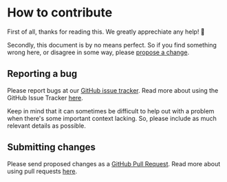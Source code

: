 # How to contribute

First of all, thanks for reading this. We greatly apprechiate any help! :tada:

Secondly, this document is by no means perfect. So if you find something
wrong here, or disagree in some way, please
[propose a change](https://github.com/rocket/rocket/edit/main/CONTRIBUTING.md).

## Reporting a bug

Please report bugs at our
[GitHub issue tracker](https://github.com/rocket/rocket/issues). Read more about
using the GitHub Issue Tracker [here](https://guides.github.com/features/issues/).

Keep in mind that it can sometimes be difficult to help out with a problem when
there's some important context lacking. So, please include as much relevant details
as possible.

## Submitting changes

Please send proposed changes as a
[GitHub Pull Request](https://github.com/rocket/rocket/pull/new/main). Read more
about using pull requests [here](http://help.github.com/pull-requests/).

